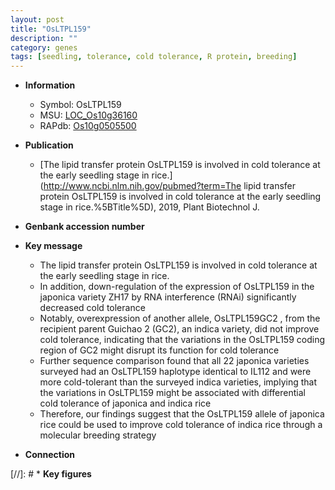 ```yaml
---
layout: post
title: "OsLTPL159"
description: ""
category: genes
tags: [seedling, tolerance, cold tolerance, R protein, breeding]
---
```


* **Information**  
    + Symbol: OsLTPL159  
    + MSU: [LOC_Os10g36160](http://rice.plantbiology.msu.edu/cgi-bin/ORF_infopage.cgi?orf=LOC_Os10g36160)  
    + RAPdb: [Os10g0505500](http://rapdb.dna.affrc.go.jp/viewer/gbrowse_details/irgsp1?name=Os10g0505500)  

* **Publication**  
    + [The lipid transfer protein OsLTPL159 is involved in cold tolerance at the early seedling stage in rice.](http://www.ncbi.nlm.nih.gov/pubmed?term=The lipid transfer protein OsLTPL159 is involved in cold tolerance at the early seedling stage in rice.%5BTitle%5D), 2019, Plant Biotechnol J.

* **Genbank accession number**  

* **Key message**  
    + The lipid transfer protein OsLTPL159 is involved in cold tolerance at the early seedling stage in rice.
    + In addition, down-regulation of the expression of OsLTPL159 in the japonica variety ZH17 by RNA interference (RNAi) significantly decreased cold tolerance
    + Notably, overexpression of another allele, OsLTPL159GC2 , from the recipient parent Guichao 2 (GC2), an indica variety, did not improve cold tolerance, indicating that the variations in the OsLTPL159 coding region of GC2 might disrupt its function for cold tolerance
    + Further sequence comparison found that all 22 japonica varieties surveyed had an OsLTPL159 haplotype identical to IL112 and were more cold-tolerant than the surveyed indica varieties, implying that the variations in OsLTPL159 might be associated with differential cold tolerance of japonica and indica rice
    + Therefore, our findings suggest that the OsLTPL159 allele of japonica rice could be used to improve cold tolerance of indica rice through a molecular breeding strategy

* **Connection**  

[//]: # * **Key figures**  


